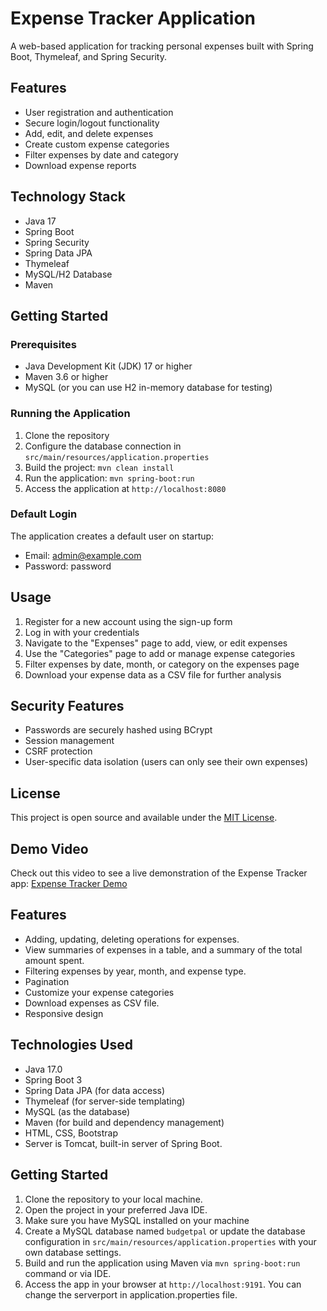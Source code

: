 # Expense Tracker Application

A web-based application for tracking personal expenses built with Spring Boot, Thymeleaf, and Spring Security.

## Features

- User registration and authentication
- Secure login/logout functionality 
- Add, edit, and delete expenses
- Create custom expense categories
- Filter expenses by date and category
- Download expense reports

## Technology Stack

- Java 17
- Spring Boot
- Spring Security
- Spring Data JPA
- Thymeleaf
- MySQL/H2 Database
- Maven

## Getting Started

### Prerequisites

- Java Development Kit (JDK) 17 or higher
- Maven 3.6 or higher
- MySQL (or you can use H2 in-memory database for testing)

### Running the Application

1. Clone the repository
2. Configure the database connection in `src/main/resources/application.properties`
3. Build the project: `mvn clean install`
4. Run the application: `mvn spring-boot:run`
5. Access the application at `http://localhost:8080`

### Default Login

The application creates a default user on startup:
- Email: admin@example.com
- Password: password

## Usage

1. Register for a new account using the sign-up form
2. Log in with your credentials
3. Navigate to the "Expenses" page to add, view, or edit expenses
4. Use the "Categories" page to add or manage expense categories
5. Filter expenses by date, month, or category on the expenses page
6. Download your expense data as a CSV file for further analysis

## Security Features

- Passwords are securely hashed using BCrypt
- Session management
- CSRF protection
- User-specific data isolation (users can only see their own expenses)

## License

This project is open source and available under the [MIT License](LICENSE).

## Demo Video

Check out this video to see a live demonstration of the Expense Tracker app:
[Expense Tracker Demo](https://youtu.be/IlUs0ESfFK4)

## Features

- Adding, updating, deleting operations for expenses.
- View summaries of expenses in a table, and a summary of the total amount spent.
- Filtering expenses by year, month, and expense type.
- Pagination
- Customize your expense categories
- Download expenses as CSV file.
- Responsive design 

## Technologies Used

- Java 17.0
- Spring Boot 3
- Spring Data JPA (for data access)
- Thymeleaf (for server-side templating)
- MySQL (as the database)
- Maven (for build and dependency management)
- HTML, CSS, Bootstrap
- Server is Tomcat, built-in server of Spring Boot.

## Getting Started

1. Clone the repository to your local machine.
2. Open the project in your preferred Java IDE.
3. Make sure you have MySQL installed on your machine
4. Create a MySQL database named `budgetpal` or update the database configuration in `src/main/resources/application.properties` with your own database settings.
6. Build and run the application using Maven via `mvn spring-boot:run` command or via IDE.
7. Access the app in your browser at `http://localhost:9191`. You can change the serverport in application.properties file.



